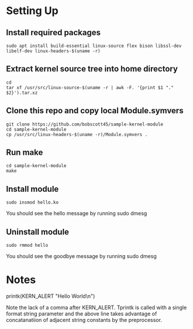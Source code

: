
# Setting Up

## Install required packages


    sudo apt install build-essential linux-source flex bison libssl-dev libelf-dev linux-headers-$(uname -r) 


## Extract kernel source tree into home directory


    cd
    tar xf /usr/src/linux-source-$(uname -r | awk -F. '{print $1 "." $2}').tar.xz


## Clone this repo and copy local Module.symvers


    git clone https://github.com/bobscott45/sample-kernel-module
    cd sample-kernel-module
    cp /usr/src/linux-headers-$(uname -r)/Module.symvers .


## Run make


    cd sample-kernel-module
    make


## Install module

    sudo insmod hello.ko


You should see the hello message by running 
    sudo dmesg

## Uninstall module
   
    sudo rmmod hello

You should see the goodbye message by running 
    sudo dmesg


# Notes

printk(KERN_ALERT "Hello World\n")

Note the lack of a comma after KERN_ALERT. Tprintk is called with a single format string parameter and the above line takes advantage of concatanatiion of adjacent string constants by the preprocessor.